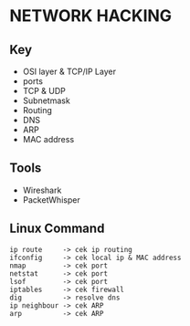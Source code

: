 # NETWORK HACKING

## Key
- OSI layer & TCP/IP Layer
- ports
- TCP & UDP
- Subnetmask
- Routing
- DNS
- ARP
- MAC address

## Tools
- Wireshark
- PacketWhisper


## Linux Command
```
ip route     -> cek ip routing
ifconfig     -> cek local ip & MAC address
nmap         -> cek port
netstat      -> cek port 
lsof         -> cek port
iptables     -> cek firewall
dig          -> resolve dns
ip neighbour -> cek ARP
arp          -> cek ARP
```
